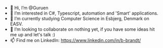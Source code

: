 - 👋 Hi, I’m @Guruen
- 👀 I’m interested in C#, Typescript, automation and 'Smart' applications.
- 🌱 I’m currently studying Computer Science in Esbjerg, Denmark on EASV.
- 💞️ I’m looking to collaborate on nothing yet, if you have some ideas hit me up and let's talk :)
- 📫 Find me on LinkedIn: https://www.linkedin.com/in/b-brandt/

<!---
Guruen/Guruen is a ✨ special ✨ repository because its `README.md` (this file) appears on your GitHub profile.
You can click the Preview link to take a look at your changes.
--->
